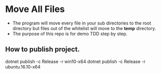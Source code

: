 # Move All Files
* The program will move every file in your sub directories to the root directory but files out of the whitelist will move to the **temp** directory.
* The purpose of this repo is for demo TDD step by step.

## How to publish project.
dotnet publish -c Release -r win10-x64
dotnet publish -c Release -r ubuntu.16.10-x64
